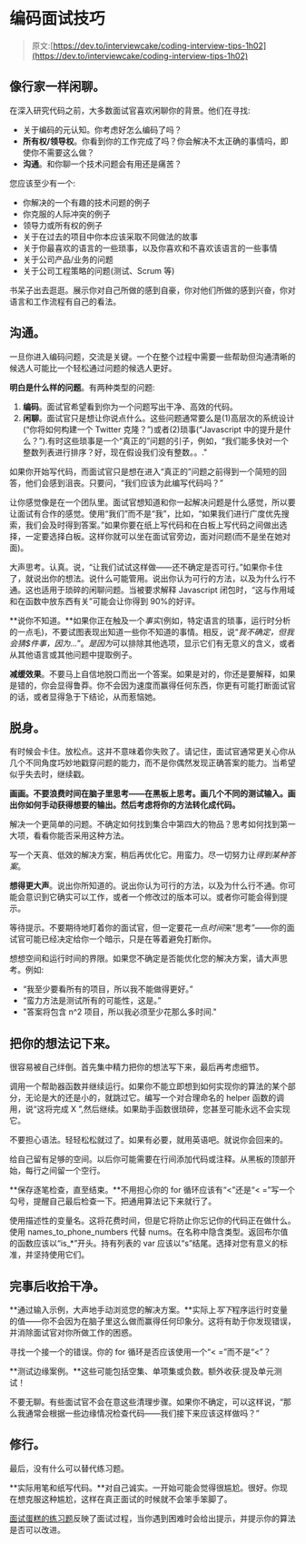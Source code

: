 # 编码面试技巧

> 原文:[https://dev.to/interviewcake/coding-interview-tips-1h02](https://dev.to/interviewcake/coding-interview-tips-1h02)

## 像行家一样闲聊。

在深入研究代码之前，大多数面试官喜欢闲聊你的背景。他们在寻找:

*   关于编码的元认知。你考虑好怎么编码了吗？
*   **所有权/领导权**。你看到你的工作完成了吗？你会解决不太正确的事情吗，即使你不需要这么做？
*   **沟通**。和你聊一个技术问题会有用还是痛苦？

您应该至少有一个:

*   你解决的一个有趣的技术问题的例子
*   你克服的人际冲突的例子
*   领导力或所有权的例子
*   关于在过去的项目中你本应该采取不同做法的故事
*   关于你最喜欢的语言的一些琐事，以及你喜欢和不喜欢该语言的一些事情
*   关于公司产品/业务的问题
*   关于公司工程策略的问题(测试、Scrum 等)

书呆子出去逛逛。展示你对自己所做的感到自豪，你对他们所做的感到兴奋，你对语言和工作流程有自己的看法。

## 沟通。

一旦你进入编码问题，交流是关键。一个在整个过程中需要一些帮助但沟通清晰的候选人可能比一个轻松通过问题的候选人更好。

**明白是什么样的问题**。有两种类型的问题:

1.  **编码**。面试官希望看到你为一个问题写出干净、高效的代码。
2.  **闲聊**。面试官只是想让你说点什么。这些问题通常要么是(1)高层次的系统设计(“你将如何构建一个 Twitter 克隆？”)或者(2)琐事(“Javascript 中的提升是什么？”).有时这些琐事是一个“真正的”问题的引子，例如，“我们能多快对一个整数列表进行排序？好，现在假设我们没有整数。。."

如果你开始写代码，而面试官只是想在进入“真正的”问题之前得到一个简短的回答，他们会感到沮丧。只要问，“我们应该为此编写代码吗？”

让你感觉像是在一个团队里。面试官想知道和你一起解决问题是什么感觉，所以要让面试有合作的感觉。使用“我们”而不是“我”，比如，“如果我们进行广度优先搜索，我们会及时得到答案。”如果你要在纸上写代码和在白板上写代码之间做出选择，一定要选择白板。这样你就可以坐在面试官旁边，面对问题(而不是坐在她对面)。

大声思考。认真。说，“让我们试试这样做——还不确定是否可行。”如果你卡住了，就说出你的想法。说什么可能管用。说出你认为可行的方法，以及为什么行不通。这也适用于琐碎的闲聊问题。当被要求解释 Javascript 闭包时，“这与作用域和在函数中放东西有关”可能会让你得到 90%的好评。

**说你不知道。**如果你正在触及一个*事实*(例如，特定语言的琐事，运行时分析的一点毛)，不要试图表现出知道一些你不知道的事情。相反，说“*我不确定，但我会猜$件事，因为...*”。*是因为*可以排除其他选项，显示它们有无意义的含义，或者从其他语言或其他问题中提取例子。

**减缓效果**。不要马上自信地脱口而出一个答案。如果是对的，你还是要解释，如果是错的，你会显得鲁莽。你不会因为速度而赢得任何东西，你更有可能打断面试官的话，或者显得急于下结论，从而惹恼她。

## 脱身。

有时候会卡住。放松点。这并不意味着你失败了。请记住，面试官通常更关心你从几个不同角度巧妙地戳穿问题的能力，而不是你偶然发现正确答案的能力。当希望似乎失去时，继续戳。

**画画。不要浪费时间在脑子里思考——在黑板上思考。画几个不同的测试输入。画出你如何手动获得想要的输出。然后考虑将你的方法转化成代码。**

解决一个更简单的问题。不确定如何找到集合中第四大的物品？思考如何找到第一大项，看看你能否采用这种方法。

写一个天真、低效的解决方案，稍后再优化它。用蛮力。尽一切努力让*得到某种答案*。

**想得更大声**。说出你所知道的。说出你认为可行的方法，以及为什么行不通。你可能会意识到它确实可以工作，或者一个修改过的版本可以。或者你可能会得到提示。

等待提示。不要期待地盯着你的面试官，但一定要花一点*时间*来“思考”——你的面试官可能已经决定给你一个暗示，只是在等着避免打断你。

想想空间和运行时间的界限。如果您不确定是否能优化您的解决方案，请大声思考。例如:

*   “我至少要看所有的项目，所以我不能做得更好。”
*   “蛮力方法是测试所有的可能性，这是。”
*   "答案将包含 n^2 项目，所以我必须至少花那么多时间."

## 把你的想法记下来。

很容易被自己绊倒。首先集中精力把你的想法写下来，最后再考虑细节。

调用一个帮助器函数并继续运行。如果你不能立即想到如何实现你的算法的某个部分，无论是大的还是小的，就跳过它。编写一个对合理命名的 helper 函数的调用，说“这将完成 X ”,然后继续。如果助手函数很琐碎，您甚至可能永远不会实现它。

不要担心语法。轻轻松松就过了。如果有必要，就用英语吧。就说你会回来的。

给自己留有足够的空间。以后你可能需要在行间添加代码或注释。从黑板的顶部开始，每行之间留一个空行。

**保存逐笔检查，直至结束。**不用担心你的 for 循环应该有“<”还是“< =”写一个勾号，提醒自己最后检查一下。把通用算法记下来就行了。

使用描述性的变量名。这将花费时间，但是它将防止你忘记你的代码正在做什么。使用 names_to_phone_numbers 代替 nums。在名称中隐含类型。返回布尔值的函数应该以“is_*”开头。持有列表的 var 应该以“s”结尾。选择对您有意义的标准，并坚持使用它们。

## 完事后收拾干净。

**通过输入示例，大声地手动浏览您的解决方案。**实际上*写下*程序运行时变量的值——你不会因为在脑子里这么做而赢得任何印象分。这将有助于你发现错误，并消除面试官对你所做工作的困惑。

寻找一个接一个的错误。你的 for 循环是否应该使用一个“< =”而不是“<”？

**测试边缘案例。**这些可能包括空集、单项集或负数。额外收获:提及单元测试！

不要无聊。有些面试官不会在意这些清理步骤。如果你不确定，可以这样说，“那么我通常会根据一些边缘情况检查代码——我们接下来应该这样做吗？”

## 修行。

最后，没有什么可以替代练习题。

**实际用笔和纸写代码。**对自己诚实。一开始可能会觉得很尴尬。很好。你现在想克服这种尴尬，这样在真正面试的时候就不会笨手笨脚了。

[面试蛋糕的练习题](https://www.interviewcake.com/all-questions?utm_source=dev)反映了面试过程，当你遇到困难时会给出提示，并提示你的算法是否可以改进。